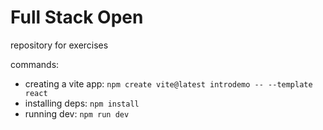 # Full Stack Open

repository for exercises

commands:

- creating a vite app: `npm create vite@latest introdemo -- --template react`
- installing deps: `npm install`
- running dev: `npm run dev`
